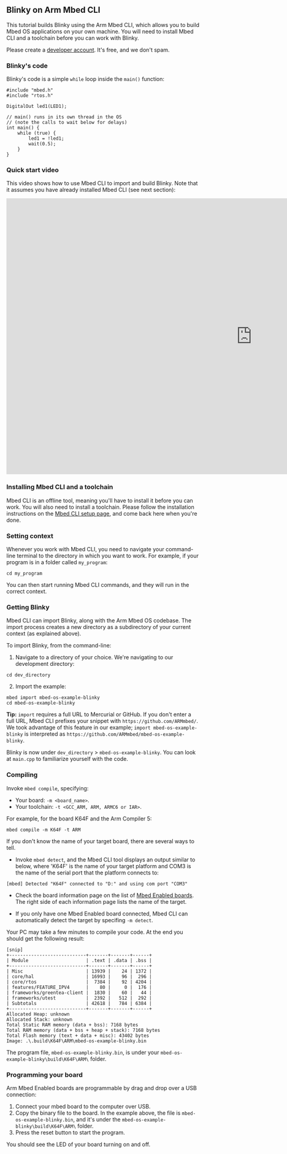 ## Blinky on Arm Mbed CLI

This tutorial builds Blinky using the Arm Mbed CLI, which allows you to build Mbed OS applications on your own machine. You will need to install Mbed CLI and a toolchain before you can work with Blinky.

<span class="tips">Please create a <a href="https://os.mbed.com/account/signup/" target="_blank">developer account</a>. It's free, and we don't spam.</span>

### Blinky's code

Blinky's code is a simple `while` loop inside the `main()` function:

```
#include "mbed.h"
#include "rtos.h"

DigitalOut led1(LED1);

// main() runs in its own thread in the OS
// (note the calls to wait below for delays)
int main() {
    while (true) {
        led1 = !led1;
        wait(0.5);
    }
}
```

### Quick start video

This video shows how to use Mbed CLI to import and build Blinky. Note that it assumes you have already installed Mbed CLI (see next section):

<iframe width="1280" height="720" src="https://www.youtube.com/embed/PI1Kq9RSN_Y" frameborder="0" gesture="media" allowfullscreen></iframe>

### Installing Mbed CLI and a toolchain

Mbed CLI is an offline tool, meaning you'll have to install it before you can work. You will also need to install a toolchain. Please follow the installation instructions on the <a href="/docs/v5.6/tools/setup.html" target="_blank">Mbed CLI setup page</a>, and come back here when you're done.

### Setting context

Whenever you work with Mbed CLI, you need to navigate your command-line terminal to the directory in which you want to work. For example, if your program is in a folder called `my_program`:

```
cd my_program
```

You can then start running Mbed CLI commands, and they will run in the correct context.

### Getting Blinky

Mbed CLI can import Blinky, along with the Arm Mbed OS codebase. The import process creates a new directory as a subdirectory of your current context (as explained above).

To import Blinky, from the command-line:

1. Navigate to a directory of your choice. We're navigating to our development directory:

  ```
  cd dev_directory
  ```

2. Import the example:

  ```
  mbed import mbed-os-example-blinky
  cd mbed-os-example-blinky
  ```

<span class="tips">**Tip:** `import` requires a full URL to Mercurial or GitHub. If you don't enter a full URL, Mbed CLI prefixes your snippet with `https://github.com/ARMmbed/`. We took advantage of this feature in our example; `import mbed-os-example-blinky` is interpreted as `https://github.com/ARMmbed/mbed-os-example-blinky`.</span>

Blinky is now under `dev_directory` > `mbed-os-example-blinky`. You can look at `main.cpp` to familiarize yourself with the code.

### Compiling

Invoke `mbed compile`, specifying:

* Your board: `-m <board_name>`.
* Your toolchain: `-t <GCC_ARM, ARM, ARMC6 or IAR>`.

For example, for the board K64F and the Arm Compiler 5:

```
mbed compile -m K64F -t ARM
```

If you don't know the name of your target board, there are several ways to tell.

- Invoke `mbed detect`, and the Mbed CLI tool displays an output similar to below, where 'K64F' is the name of your target platform and COM3 is the name of the serial port that the platform connects to:

```
[mbed] Detected "K64F" connected to "D:" and using com port "COM3"
```

- Check the board information page on the list of <a href="https://developer.mbed.org/platforms/" target="_blank">Mbed Enabled boards</a>. The right side of each information page lists the name of the target.

- If you only have one Mbed Enabled board connected, Mbed CLI can automatically detect the target by specifing `-m detect`.

Your PC may take a few minutes to compile your code. At the end you should get the following result:

```
[snip]
+----------------------------+-------+-------+------+
| Module                     | .text | .data | .bss |
+----------------------------+-------+-------+------+
| Misc                       | 13939 |    24 | 1372 |
| core/hal                   | 16993 |    96 |  296 |
| core/rtos                  |  7384 |    92 | 4204 |
| features/FEATURE_IPV4      |    80 |     0 |  176 |
| frameworks/greentea-client |  1830 |    60 |   44 |
| frameworks/utest           |  2392 |   512 |  292 |
| Subtotals                  | 42618 |   784 | 6384 |
+----------------------------+-------+-------+------+
Allocated Heap: unknown
Allocated Stack: unknown
Total Static RAM memory (data + bss): 7168 bytes
Total RAM memory (data + bss + heap + stack): 7168 bytes
Total Flash memory (text + data + misc): 43402 bytes
Image: .\.build\K64F\ARM\mbed-os-example-blinky.bin             
```

The program file, `mbed-os-example-blinky.bin`, is under your `mbed-os-example-blinky\build\K64F\ARM\` folder.

### Programming your board

Arm Mbed Enabled boards are programmable by drag and drop over a USB connection:

1. Connect your mbed board to the computer over USB.
1. Copy the binary file to the board. In the example above, the file is `mbed-os-example-blinky.bin`, and it's under the `mbed-os-example-blinky\build\K64F\ARM\` folder.
1. Press the reset button to start the program.

You should see the LED of your board turning on and off.
